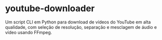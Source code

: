 # youtube-downloader
Um script CLI em Python para download de vídeos do YouTube em alta qualidade, com seleção de resolução, separação e mesclagem de áudio e vídeo usando FFmpeg.
